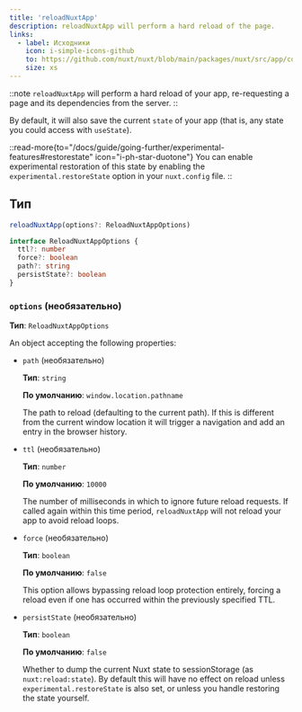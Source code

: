 ```yaml
---
title: 'reloadNuxtApp'
description: reloadNuxtApp will perform a hard reload of the page.
links:
  - label: Исходники
    icon: i-simple-icons-github
    to: https://github.com/nuxt/nuxt/blob/main/packages/nuxt/src/app/composables/chunk.ts
    size: xs
---
```


::note
`reloadNuxtApp` will perform a hard reload of your app, re-requesting a page and its dependencies from the server.
::

By default, it will also save the current `state` of your app (that is, any state you could access with `useState`).

::read-more{to="/docs/guide/going-further/experimental-features#restorestate" icon="i-ph-star-duotone"}
You can enable experimental restoration of this state by enabling the `experimental.restoreState` option in your `nuxt.config` file.
::

## Тип

```ts
reloadNuxtApp(options?: ReloadNuxtAppOptions)

interface ReloadNuxtAppOptions {
  ttl?: number
  force?: boolean
  path?: string
  persistState?: boolean
}
```

### `options` (необязательно)

**Тип**: `ReloadNuxtAppOptions`

An object accepting the following properties:

- `path` (необязательно)

  **Тип**: `string`

  **По умолчанию**: `window.location.pathname`

  The path to reload (defaulting to the current path). If this is different from the current window location it
  will trigger a navigation and add an entry in the browser history.

- `ttl` (необязательно)

  **Тип**: `number`

  **По умолчанию**: `10000`

  The number of milliseconds in which to ignore future reload requests. If called again within this time period,
  `reloadNuxtApp` will not reload your app to avoid reload loops.

- `force` (необязательно)

  **Тип**: `boolean`

  **По умолчанию**: `false`

  This option allows bypassing reload loop protection entirely, forcing a reload even if one has occurred within
  the previously specified TTL.

- `persistState` (необязательно)

  **Тип**: `boolean`

  **По умолчанию**: `false`

  Whether to dump the current Nuxt state to sessionStorage (as `nuxt:reload:state`). By default this will have no
  effect on reload unless `experimental.restoreState` is also set, or unless you handle restoring the state yourself.
